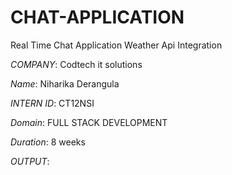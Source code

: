 # CHAT-APPLICATION
Real Time Chat Application
Weather Api Integration

*COMPANY*: Codtech it solutions

*Name*: Niharika Derangula

*INTERN ID*: CT12NSI

*Domain*: FULL STACK DEVELOPMENT

*Duration*: 8 weeks

*OUTPUT*:
